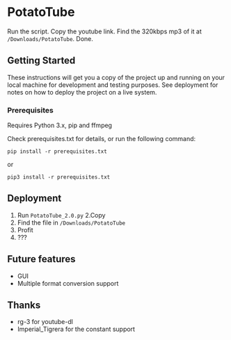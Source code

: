 # PotatoTube
Run the script. Copy the youtube link. Find the 320kbps mp3 of it at `/Downloads/PotatoTube`. Done.

## Getting Started

These instructions will get you a copy of the project up and running on your local machine for development and testing purposes. See deployment for notes on how to deploy the project on a live system.

### Prerequisites

Requires Python 3.x, pip and ffmpeg

Check prerequisites.txt for details, or run the following command:
            
``` 
pip install -r prerequisites.txt
```
or 
````
pip3 install -r prerequisites.txt
````

## Deployment

1. Run `PotatoTube_2.0.py`
2.Copy 
3. Find the file in `/Downloads/PotatoTube`
4. Profit 
5. ???

## Future features
+ GUI
+ Multiple format conversion support

## Thanks
+ rg-3 for youtube-dl
+ Imperial_Tigrera for the constant support


